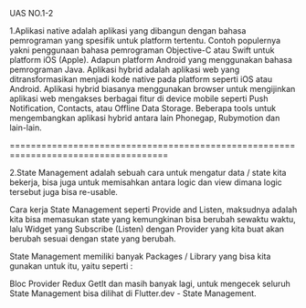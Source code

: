 UAS NO.1-2

1.Aplikasi native adalah aplikasi yang dibangun dengan bahasa pemrograman yang spesifik untuk platform tertentu. Contoh populernya yakni penggunaan bahasa pemrograman Objective-C atau Swift untuk platform iOS (Apple). Adapun platform Android yang menggunakan bahasa pemrograman Java.
Aplikasi hybrid adalah aplikasi web yang ditransformasikan menjadi kode native pada platform seperti iOS atau Android. Aplikasi hybrid biasanya menggunakan browser untuk mengijinkan aplikasi web mengakses berbagai fitur di device mobile seperti Push Notification, Contacts, atau Offline Data Storage. Beberapa tools untuk mengembangkan aplikasi hybrid antara lain Phonegap, Rubymotion dan lain-lain.

====================================================================================

2.State Management adalah sebuah cara untuk mengatur data / state kita bekerja, bisa juga untuk memisahkan antara logic dan view dimana logic tersebut juga bisa re-usable.

Cara kerja State Management seperti Provide and Listen, maksudnya adalah kita bisa memasukan state yang kemungkinan bisa berubah sewaktu waktu, lalu Widget yang Subscribe (Listen) dengan Provider yang kita buat akan berubah sesuai dengan state yang berubah.

State Management memiliki banyak Packages / Library yang bisa kita gunakan untuk itu, yaitu seperti :

Bloc
Provider
Redux
GetIt
dan masih banyak lagi, untuk mengecek seluruh State Management bisa dilihat di Flutter.dev - State Management.
